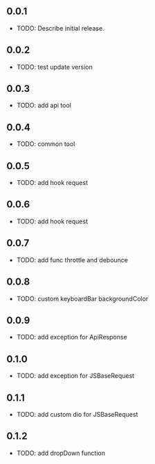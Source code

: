 ## 0.0.1

* TODO: Describe initial release.

## 0.0.2

* TODO: test update version

## 0.0.3 

* TODO: add api tool

## 0.0.4

* TODO: common  tool

## 0.0.5

* TODO: add hook request

## 0.0.6

* TODO: add hook request

## 0.0.7

* TODO: add func throttle and debounce

## 0.0.8

* TODO: custom keyboardBar backgroundColor

## 0.0.9

* TODO: add exception for ApiResponse

## 0.1.0

* TODO: add exception for JSBaseRequest

## 0.1.1

* TODO: add custom dio for JSBaseRequest

## 0.1.2

* TODO: add dropDown function